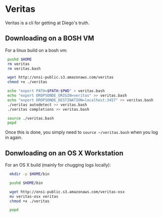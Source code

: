 # Veritas

Veritas is a cli for getting at Diego's truth.

## Downloading on a BOSH VM

For a linux build on a bosh vm:

```bash
 pushd $HOME
 rm veritas
 rm veritas.bash

 wget http://onsi-public.s3.amazonaws.com/veritas
 chmod +x ./veritas

 echo "export PATH=$PATH:$PWD" > veritas.bash
 echo "export DROPSONDE_ORIGIN=veritas" >> veritas.bash
 echo "export DROPSONDE_DESTINATION=localhost:3457" >> veritas.bash
 ./veritas autodetect >> veritas.bash
 ./veritas completions >> veritas.bash

 source ./veritas.bash
 popd
```

Once this is done, you simply need to `source ~/veritas.bash` when you log in again.

## Donwloading on an OS X Workstation

For an OS X build (mainly for chugging logs locally):

```bash
  mkdir -p $HOME/bin

  pushd $HOME/bin

  wget http://onsi-public.s3.amazonaws.com/veritas-osx
  mv veritas-osx veritas
  chmod +x ./veritas

  popd
```